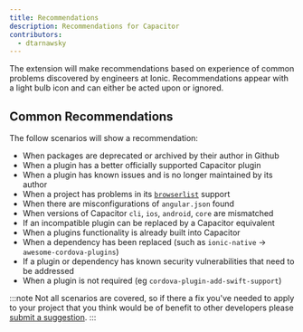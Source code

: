 ```yaml
---
title: Recommendations
description: Recommendations for Capacitor
contributors:
  - dtarnawsky
---
```


The extension will make recommendations based on experience of common problems discovered by engineers at Ionic. Recommendations appear with a light bulb icon and can either be acted upon or ignored.

## Common Recommendations

The follow scenarios will show a recommendation:
- When packages are deprecated or archived by their author in Github
- When a plugin has a better officially supported Capacitor plugin
- When a plugin has known issues and is no longer maintained by its author
- When a project has problems in its [`browserlist`](https://github.com/browserslist/browserslist) support
- When there are misconfigurations of `angular.json` found
- When versions of Capacitor `cli`, `ios`, `android`, `core` are mismatched
- If an incompatible plugin can be replaced by a Capacitor equivalent
- When a plugins functionality is already built into Capacitor
- When a dependency has been replaced (such as `ionic-native` -> `awesome-cordova-plugins`)
- If a plugin or dependency has known security vulnerabilities that need to be addressed
- When a plugin is not required (eg `cordova-plugin-add-swift-support`)

:::note
Not all scenarios are covered, so if there a fix you've needed to apply to your project that you think would be of benefit to other developers please [submit a suggestion](https://github.com/damiant/vscode-webnative/issues).
:::